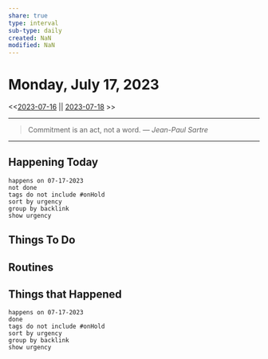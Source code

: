 ```yaml
---
share: true
type: interval
sub-type: daily
created: NaN 
modified: NaN
---
```

# Monday, July 17, 2023
<<[2023-07-16](./2023-07-16.md) || [2023-07-18](./2023-07-18.md) >>

---

> Commitment is an act, not a word.
> — <cite>Jean-Paul Sartre</cite>

---
## Happening Today
```tasks
happens on 07-17-2023
not done
tags do not include #onHold
sort by urgency
group by backlink
show urgency
```

## Things To Do




## Routines




## Things that Happened




```tasks
happens on 07-17-2023
done
tags do not include #onHold
sort by urgency
group by backlink
show urgency
```